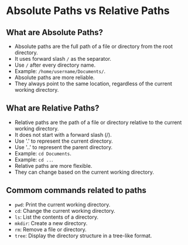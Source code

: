 # Absolute Paths vs Relative Paths

## What are Absolute Paths?

- Absolute paths are the full path of a file or directory from the root directory.
- It uses forward slash `/` as the separator.
- Use `/` after every directory name.
- Example: `/home/username/Documents/`.
- Absolute paths are more reliable.
- They always point to the same location, regardless of the current working directory.

## What are Relative Paths?

- Relative paths are the path of a file or directory relative to the current working directory.
- It does not start with a forward slash (/).
- Use '.' to represent the current directory.
- Use '..' to represent the parent directory.
- Example: `cd Documents`.
- Example: `cd ..`.
- Relative paths are more flexible.
- They can change based on the current working directory.

## Commom commands related to paths

- `pwd`: Print the current working directory.
- `cd`: Change the current working directory.
- `ls`: List the contents of a directory.
- `mkdir`: Create a new directory.
- `rm`: Remove a file or directory.
- `tree`: Display the directory structure in a tree-like format.
